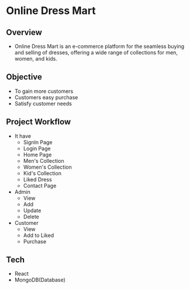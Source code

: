 # **Online Dress Mart**
## Overview
- Online Dress Mart is an e-commerce platform for the seamless buying and selling of dresses, offering a wide range of collections for men, women, and kids.
## Objective
- To gain more customers
- Customers easy purchase
- Satisfy customer needs
## Project Workflow
- It have
  - SignIn Page
  - Login Page
  - Home Page
  - Men's Collection
  - Women's Collection
  - Kid's Collection
  - Liked Dress
  - Contact Page
- Admin
  - View
  - Add
  - Update
  - Delete
- Customer
  - View
  - Add to Liked
  - Purchase
## Tech
  - React
  - MongoDB(Database)


